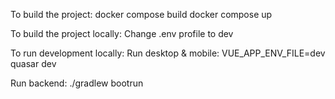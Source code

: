 To build the project:
docker compose build
docker compose up

To build the project locally: Change .env profile to dev

To run development locally:
Run desktop & mobile: VUE_APP_ENV_FILE=dev quasar dev

Run backend: ./gradlew bootrun